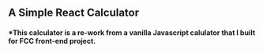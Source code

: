 ## A Simple React Calculator 
#### *This calculator is a re-work from a vanilla Javascript calulator that I built for FCC front-end project. 
